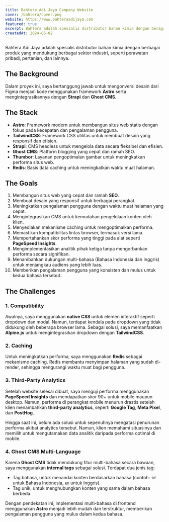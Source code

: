 ```yaml
---
title: Bahtera Adi Jaya Company Website
cover: /bahtera/cover.png
website: https://www.bahteraadijaya.com
featured: true
excerpt: Bahtera adalah spesialis distributor bahan kimia dengan beragam produk yang mencakup berbagai industri, mulai dari perawatan pribadi hingga pertanian.
createdAt: 2024-05-02
---
```


Bahtera Adi Jaya adalah spesialis distributor bahan kimia dengan berbagai produk yang mendukung berbagai sektor industri, seperti perawatan pribadi, pertanian, dan lainnya.

## The Background

Dalam proyek ini, saya bertanggung jawab untuk mengonversi desain dari Figma menjadi kode menggunakan framework **Astro** serta mengintegrasikannya dengan **Strapi** dan **Ghost CMS**.

## The Stack

- **Astro**: Framework modern untuk membangun situs web statis dengan fokus pada kecepatan dan pengalaman pengguna.
- **TailwindCSS**: Framework CSS utilitas untuk membuat desain yang responsif dan efisien.
- **Strapi**: CMS headless untuk mengelola data secara fleksibel dan efisien.
- **Ghost CMS**: Platform blogging yang cepat dan ramah SEO.
- **Thumbor**: Layanan pengoptimalan gambar untuk meningkatkan performa situs web.
- **Redis**: Basis data caching untuk meningkatkan waktu muat halaman.

## The Goals

1. Membangun situs web yang cepat dan ramah **SEO**.
2. Membuat desain yang responsif untuk berbagai perangkat.
3. Meningkatkan pengalaman pengguna dengan waktu muat halaman yang cepat.
4. Mengintegrasikan CMS untuk kemudahan pengelolaan konten oleh klien.
5. Menyediakan mekanisme caching untuk mengoptimalkan performa.
6. Memastikan kompatibilitas lintas browser, termasuk versi lama.
7. Mempertahankan skor performa yang tinggi pada alat seperti **PageSpeed Insights**.
8. Mengimplementasikan analitik pihak ketiga tanpa mengorbankan performa secara signifikan.
9. Menambahkan dukungan multi-bahasa (Bahasa Indonesia dan Inggris) untuk menjangkau audiens yang lebih luas.
10. Memberikan pengalaman pengguna yang konsisten dan mulus untuk kedua bahasa tersebut.

## The Challenges

### 1. Compatibility

Awalnya, saya menggunakan **native CSS** untuk elemen interaktif seperti dropdown dan modal. Namun, terdapat kendala pada dropdown yang tidak didukung oleh beberapa browser lama. Sebagai solusi, saya memanfaatkan **Alpine.js** untuk mengintegrasikan dropdown dengan **TailwindCSS**.

### 2. Caching

Untuk meningkatkan performa, saya menggunakan **Redis** sebagai mekanisme caching. Redis membantu menyimpan halaman yang sudah di-render, sehingga mengurangi waktu muat bagi pengguna.

### 3. Third-Party Analytics

Setelah website selesai dibuat, saya menguji performa menggunakan **PageSpeed Insights** dan mendapatkan skor 90+ untuk mobile maupun desktop. Namun, performa di perangkat mobile menurun drastis setelah klien menambahkan **third-party analytics**, seperti **Google Tag**, **Meta Pixel**, dan **PostHog**.

Hingga saat ini, belum ada solusi untuk sepenuhnya mengatasi penurunan performa akibat analytics tersebut. Namun, klien memahami situasinya dan memilih untuk mengutamakan data analitik daripada performa optimal di mobile.

### 4. Ghost CMS Multi-Language

Karena **Ghost CMS** tidak mendukung fitur multi-bahasa secara bawaan, saya menggunakan **internal tags** sebagai solusi. Terdapat dua jenis tag:

- Tag bahasa, untuk menandai konten berdasarkan bahasa (contoh: `id` untuk Bahasa Indonesia, `en` untuk Inggris).
- Tag unik, untuk menghubungkan konten yang sama dalam bahasa berbeda.

Dengan pendekatan ini, implementasi multi-bahasa di frontend menggunakan **Astro** menjadi lebih mudah dan terstruktur, memberikan pengalaman pengguna yang mulus dalam kedua bahasa.
